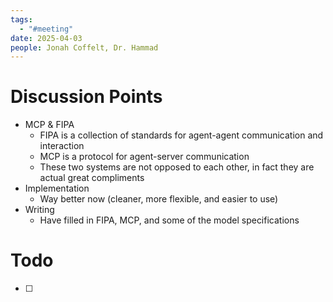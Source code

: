 ```yaml
---
tags:
  - "#meeting"
date: 2025-04-03
people: Jonah Coffelt, Dr. Hammad
---
```

# Discussion Points
- MCP & FIPA
	- FIPA is a collection of standards for agent-agent communication and interaction
	- MCP is a protocol for agent-server communication
	- These two systems are not opposed to each other, in fact they are actual great compliments
- Implementation
	- Way better now (cleaner, more flexible, and easier to use)
- Writing
	- Have filled in FIPA, MCP, and some of the model specifications

# Todo
- [ ]     